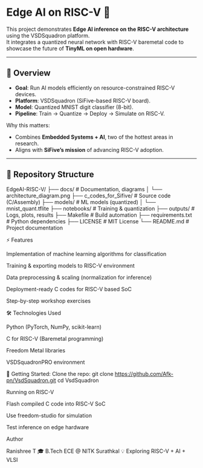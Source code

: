# Edge AI on RISC-V 🚀

This project demonstrates **Edge AI inference on the RISC-V architecture** using the VSDSquadron platform.  
It integrates a quantized neural network with RISC-V baremetal code to showcase the future of **TinyML on open hardware**.  

---

## 📌 Overview

- **Goal**: Run AI models efficiently on resource-constrained RISC-V devices.  
- **Platform**: VSDSquadron (SiFive-based RISC-V board).  
- **Model**: Quantized MNIST digit classifier (8-bit).  
- **Pipeline**: Train → Quantize → Deploy → Simulate on RISC-V.  

Why this matters:  
- Combines **Embedded Systems + AI**, two of the hottest areas in research.  
- Aligns with **SiFive’s mission** of advancing RISC-V adoption.  

---


## 📂 Repository Structure

EdgeAI-RISC-V/
├── docs/ # Documentation, diagrams
│ └── architecture_diagram.png
├── c_codes_for_Sifive/ # Source code (C/Assembly)
├── models/ # ML models (quantized)
│ └── mnist_quant.tflite
├── notebooks/ # Training & quantization
├── outputs/ # Logs, plots, results
├── Makefile # Build automation
├── requirements.txt # Python dependencies
├── LICENSE # MIT License
└── README.md # Project documentation

⚡ Features

Implementation of machine learning algorithms for classification

Training & exporting models to RISC-V environment

Data preprocessing & scaling (normalization for inference)

Deployment-ready C codes for RISC-V based SoC

Step-by-step workshop exercises

🛠️ Technologies Used

Python (PyTorch, NumPy, scikit-learn)

C for RISC-V (Baremetal programming)

Freedom Metal libraries

VSDSquadronPRO environment

🚀 Getting Started:
Clone the repo: git clone https://github.com/Afk-pn/VsdSquadron.git
cd VsdSquadron

Running on RISC-V

Flash compiled C code into RISC-V SoC

Use freedom-studio for simulation

Test inference on edge hardware

Author

Ranishree T
🎓 B.Tech ECE @ NITK Surathkal
💡 Exploring RISC-V + AI + VLSI
